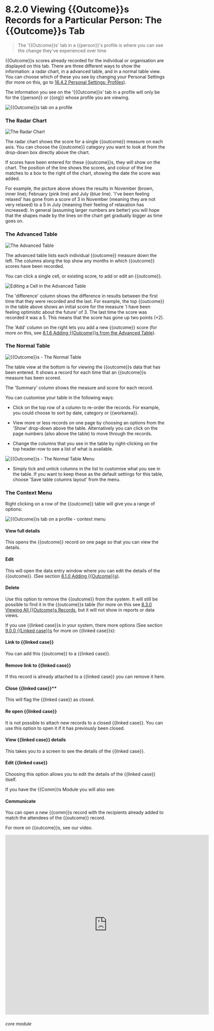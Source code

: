 # 8.2.0  <i class="fas fa-trophy"></i> Viewing {{Outcome}}s Records for a Particular Person: The {{Outcome}}s Tab

> The '{{Outcome}}s' tab in a {{person}}'s profile is where you can see the change they've experienced over time




{{Outcome}}s scores already recorded for the individual or organisation are displayed on this tab. There are three different ways to show the information: a radar chart, in a advanced table, and in a normal table view. You can choose which of these you see by changing your Personal Settings (for more on this, go to [16.4.2 Personal Settings: Profiles](/help/index/p/16.4.2)).

The information you see on the '{{Outcome}}s' tab in a profile will only be for the {{person}} or {{org}} whose profile you are viewing.

![{{Outcome}}s tab on a profile](50a.png)

### The Radar Chart

![The Radar Chart](8.2.0a.png)

The radar chart shows the score for a single {{outcome}} measure on each axis. You can choose the {{outcome}} category you want to look at from the drop-down box directly above the chart. 

If scores have been entered for these {{outcome}}s, they will show on the chart. The position of the line shows the scores, and colour of the line matches to a box to the right of the chart, showing the date the score was added.

For example, the picture above shows the results in November (brown, inner line); February (pink line) and July (blue line). 'I've been feeling relaxed' has gone from a score of 3 in November (meaning they are not very relaxed) to a 5 in July (meaning their feeling of relaxation has increased). In general (assuming larger numbers are better) you will hope that the shapes made by the lines on the chart get gradually bigger as time goes on.

### The Advanced Table 

![The Advanced Table](8.2.0b.png)

The advanced table lists each individual {{outcome}} measure down the left. The columns along the top show any months in which {{outcome}} scores have been recorded. 

You can click a single cell, or existing score, to add or edit an {{outcome}}. 

![Editing a Cell in the Advanced Table](8.2.0c.png)

The 'difference' column shows the difference in results between the first time that they were recorded and the last. For example, the top {{outcome}} in the table above shows an initial score for the measure 'I have been feeling optimistic about the future' of 3. The last time the score was recorded it was a 5. This means that the score has gone up two points (+2).

The 'Add' column on the right lets you add a new {{outcome}} score (for more on this, see [8.1.6 Adding {{Outcome}}s from the Advanced Table](/help/index/p/8.1.6)).

### The Normal Table

![{{Outcome}}s - The Normal Table](8.2.0d.png)

The table view at the bottom is for viewing the {{outcome}}s data that has been entered. It shows a record for each time that an {{outcome}}s measure has been scored. 

The 'Summary' column shows the measure and score for each record. 

You can customise your table in the following ways:

- Click on the top row of a column to re-order the records. For example, you could choose to sort by date, category or {{workarea}}. 

- View more or less records on one page by choosing an options from the 'Show' drop-down above the table. Alternatively you can click on the page numbers (also above the table) to move through the records.

- Change the columns that you see in the table by right-clicking on the top header-row to see a list of what is available.

![{{Outcome}}s - The Normal Table Menu](8.2.0e.png)

- Simply tick and untick columns in the list to customise what you see in the table. If you want to keep these as the default settings for this table, choose 'Save table columns layout' from the menu.

### The Context Menu
Right clicking on a row of the {{outcome}} table will give you a range of options:

![{{Outcome}}s tab on a profile - context menu](50b.png)

#### View full details
This opens the {{outcome}} record on one page so that you can view the details.
#### Edit
This will open the data entry window where you can edit the details of the {{outcome}}. (See section [8.1.0  Adding {{Outcome}}s](/help/index/p/8.1.0)).
#### Delete
Use this option to remove the {{outcome}} from the system. It will still be possible to find it in the {{outcome}}s table (for more on this see [8.3.0 Viewing All {{Outcome}s Records](/help/index/p/8.3.0), but it will not show in reports or data views.

If you use {{linked case}}s in your system, there more options (See section [9.0.0  {{Linked case}}s](/help/index/p/9.0.0) for more on {{linked case}}s):

#### Link to {{linked case}}
You can add this {{outcome}} to a {{linked case}}. 
#### Remove link to {{linked case}}
If this record is already attached to a {{linked case}} you can remove it here.
#### Close {{linked case}}**
This will flag the {{linked case}} as closed.
#### Re open {{linked case}}
It is not possible to attach new records to a closed {{linked case}}. You can use this option to open it if it has previously been closed. 
#### View {{linked case}} details
This takes you to a screen to see the details of the {{linked case}}.
#### Edit {{linked case}}
Choosing this option allows you to edit the details of the {{linked case}} itself.

If you have the {{Comm}}s Module you will also see:

#### Communicate
You can open a new {{comm}}s record with the recipients already added to match the attendees of the {{outcome}} record.

For more on {{outcome}}s, see our video.

<iframe src="https://player.vimeo.com/video/282332458" width="640" height="564" frameborder="0" allow="autoplay; fullscreen" allowfullscreen></iframe>
 
 
###### core module

